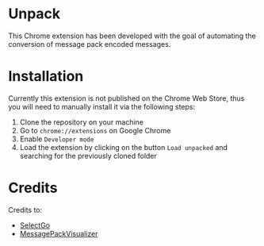 # Unpack
This Chrome extension has been developed with the goal of automating the conversion of message pack encoded messages.

# Installation
Currently this extension is not published on the Chrome Web Store, thus you will need to manually install it via the following steps:
1. Clone the repository on your machine
2. Go to `chrome://extensions` on Google Chrome
3. Enable `Developer mode`
4. Load the extension by clicking on the button `Load unpacked` and searching for the previously cloned folder

# Credits
Credits to:
* [SelectGo](https://github.com/shayonj/SelectGo)
* [MessagePackVisualizer](https://sugendran.github.io/msgpack-visualizer/)